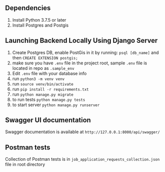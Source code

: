 ## Dependencies
  1. Install Python 3.7.5 or later
  2. Install Postgres and Postgis

## Launching Backend Locally Using Django Server
1. Create Postgres DB, enable PostGis in it by running:
   `psql [db_name]` and then
   `CREATE EXTENSION postgis;`
2. make sure you have `.env` file in the project root, sample `.env` file
   is located in repo as `.sample_env`
3. Edit `.env` file with your database info
4. run `python3 -m venv venv`
5. run `source venv/bin/activate`
6. run `pip install -r requirements.txt`
7. run `python manage.py migrate`
8. to run tests `python manage.py tests`   
9. to start server `python manage.py runserver`

## Swagger UI documentation
Swagger documentation is available at `http://127.0.0.1:8000/api/swagger/`
## Postman tests
Collection of Postman tests is in `job_application_requests_collection.json` file in root directory
